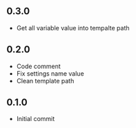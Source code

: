 ## 0.3.0

* Get all variable value into tempalte path

## 0.2.0

* Code comment
* Fix settings name value
* Clean template path

## 0.1.0

* Initial commit